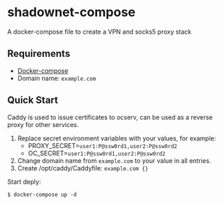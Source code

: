 # shadownet-compose
A docker-compose file to create a VPN and socks5 proxy stack

Requirements
------------
- [Docker-compose](https://docs.docker.com/compose/install/) 
- Domain name: `example.com`

Quick Start
-----------
Caddy is used to issue certificates to ocserv, can be used as a reverse proxy for other services.
1) Replace secret environment variables with your values, for example:
    - PROXY_SECRET=`user1:P@ssw0rd1,user2:P@ssw0rd2`
    - OC_SECRET=`user1:P@ssw0rd1,user2:P@ssw0rd2`
2) Change domain name from `example.com` to your value in all entries.
3) Create /opt/caddy/Caddyfile: `example.com {}`

Start deply:
```
$ docker-compose up -d
```
